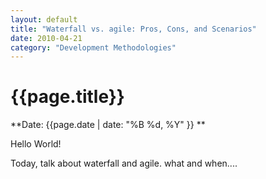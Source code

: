 ```yaml
---
layout: default
title: "Waterfall vs. agile: Pros, Cons, and Scenarios"
date: 2010-04-21
category: "Development Methodologies"
---
```



# {{page.title}}

**Date: {{page.date | date: "%B %d, %Y" }} **

Hello World!

Today, talk about waterfall and agile. what and when....
